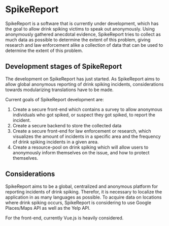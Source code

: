 # SpikeReport

SpikeReport is a software that is currently under development, which has the goal to allow drink spiking victims to speak out anonymously. Using anonymously gathered anecdotal evidence, SpikeReport tries to collect as much data as possible to determine the extent of this problem, giving
research and law enforcement alike a collection of data that can be
used to determine the extent of this problem.


## Development stages of SpikeReport

The development on SpikeReport has just started. As SpikeReport aims to allow global anonymous reporting of drink spiking incidents, considerations towards modularizing translations have to be made.

Current goals of SpikeReport development are:
1. Create a secure front-end which contains a survey to allow anonymous
individuals who got spiked, or suspect they got spiked, to report the incident. 
2. Create a secure backend to store the collected data
3. Create a secure front-end for law enforcement or research, which
visualizes the amount of incidents in a specific area and the frequency
of drink spiking incidents in a given area. 
4. Create a resource-pool on drink spiking which will allow users to anonymously inform themselves on the issue, and how to protect themselves.

## Considerations

SpikeReport aims to be a global, centralized and anonymous platform for
reporting incidents of drink spiking. Therefor, it is necessary to localize the application in as many languages as possible.
To acquire data on locations where drink spiking occurs, SpikeReport
is considering to use Google Places/Maps API as well as the Yelp API. 

For the front-end, currently Vue.js is heavily considered. 